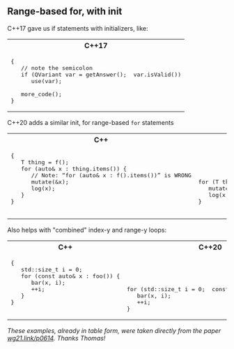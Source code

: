 Range-based for, with init
---

C++17 gave us if statements with initializers, like:

<table>
<tr>
<th>
C++17
</th>
</tr>
<tr>
<td  valign="top">

<pre lang="cpp">
{
   // note the semicolon
   if (QVariant var = getAnswer();  var.isValid())
      use(var);
      
   more_code();
}
</pre>
</td>
</tr>
</table>

C++20 adds a similar init, for range-based `for` statements

<table>
<tr>
<th>
C++
</th>
<th>
C++20
</th>
</tr>
<tr>
<td  valign="top">

<pre lang="cpp">
{
   T thing = f();
   for (auto& x : thing.items()) {
      // Note: “for (auto& x : f().items())” is WRONG
      mutate(&x);
      log(x);
   }
}
</pre>
</td>
<td  valign="top">

<pre lang="cpp">




for (T thing = f();  auto& x : thing.items()) {
   mutate(&x);
   log(x);
}

</pre>
</td>
</tr>
</table>

Also helps with "combined" index-y and range-y loops:

<table>
<tr>
<th>
C++
</th>
<th>
C++20
</th>
</tr>
<tr>
<td  valign="top">

<pre lang="cpp">
{
   std::size_t i = 0;
   for (const auto& x : foo()) {
      bar(x, i);
      ++i;
   }
}
</pre>
</td>
<td  valign="top">

<pre lang="cpp">




for (std::size_t i = 0;  const auto& x : foo()) {
   bar(x, i);
   ++i;
}
</pre>
</td>
</tr>
</table>

_These examples, already in table form, were taken directly from the paper [wg21.link/p0614](wg21.link/p0614).  Thanks Thomas!_
